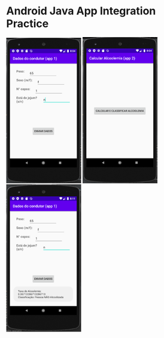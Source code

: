 # Android Java App Integration Practice
<p float="left">
  <img src="/readmeFiles/1.png" width="200" />
  <img src="/readmeFiles/2.png" width="200" /> 
  <img src="/readmeFiles/3.png" width="200" /> 
</p>

